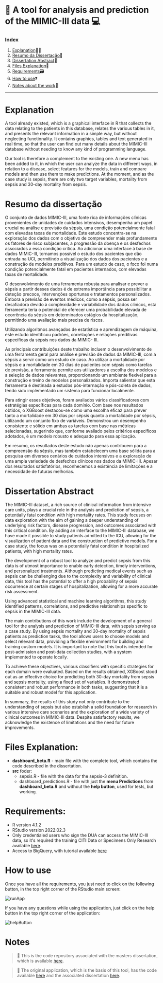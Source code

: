 # :pushpin: A tool for analysis and prediction of the MIMIC-III data :computer:

### Index

1. [Explanation](#explanation):woman_teacher:
2. [Resumo da Dissertação](#resumo-da-dissertação):bookmark_tabs: 
3. [Dissertation Abstract](#dissertation-abstract):bookmark_tabs: 
4. [Files Explanation](#files-explanation)📂
5. [Requirements](#requirements)🗃️
6. [How to use](#how-to-use)❓
7. [Notes about the work](#notes)📔


---------------------------------------------------------------------------------

# Explanation
A tool already existed, which is a graphical interface in R that collects the data relating to the patients in this database, relates the various tables in it, and presents the relevant information in a simple way, but without neglecting functionality. It contains graphics, tables and text generated in real time, so that the user can find out many details about the MIMIC-III database without needing to know any kind of programming language.

Our tool is therefore a complement to the existing one. A new menu has been added to it, in which the user can analyze the data in different ways, in relation to a disease, select features for the models, train and compare models and then use them to make predictions. At the moment, and as the case study is sepsis, there are only two target variables, mortality from sepsis and 30-day mortality from sepsis.
<br>

# Resumo da dissertação

O conjunto de dados MIMIC-III, uma fonte rica de informações clínicas provenientes de unidades
de cuidados intensivos, desempenha um papel crucial na análise e previsão da sépsis, uma
condição potencialmente fatal com elevadas taxas de mortalidade. Este estudo concentra-se
na exploração dos dados com o objetivo de compreender mais profundamente os fatores de
risco subjacentes, a progressão da doença e os desfechos associados a essa condição crítica. Ao
adicionar uma interface à base de dados MIMIC-III, tornamos possível o estudo dos pacientes
que dão entrada na UCI, permitindo a visualização dos dados dos pacientes e a construção de
modelos preditivos. Para um estudo de caso, o foco foi numa condição potencialmente fatal em
pacientes internados, com elevadas taxas de mortalidade.

O desenvolvimento de uma ferramenta robusta para analisar e prever a sépsis a partir desses
dados é de extrema importância para possibilitar a deteção precoce, intervenções oportunas e
tratamentos personalizados. Embora a previsão de eventos médicos, como a sépsis, possa ser
desafiadora devido à complexidade e variabilidade dos dados clínicos, esta ferramenta teria o
potencial de oferecer uma probabilidade elevada de ocorrência da sépsis em determinados estágios
da hospitalização, permitindo uma avaliação mais precisa de riscos.

Utilizando algoritmos avançados de estatística e aprendizagem de máquina, este estudo
identificou padrões, correlações e relações preditivas específicas da sépsis nos dados da MIMIC-
III.

As principais contribuições deste trabalho incluem o desenvolvimento de uma ferramenta
geral para análise e previsão de dados da MIMIC-III, com a sépsis a servir como um estudo de
caso. Ao utilizar a mortalidade por sépsis e a mortalidade em 30 dias de pacientes com sépsis
como tarefas de previsão, a ferramenta permite aos utilizadores a escolha dos modelos e a seleção
de dados relevantes, proporcionando um ambiente flexível para a construção e treino de modelos
personalizados. Importa salientar que esta ferramenta é destinada a estudos pós-internação e
pós-coleta de dados, tendo sido implementado um sistema para funcionar localmente.

Para atingir esses objetivos, foram avaliados vários classificadores com estratégias específicas
para cada domínio. Com base nos resultados obtidos, o XGBoost destacou-se como uma escolha
eficaz para prever tanto a mortalidade em 30 dias por sépsis quanto a mortalidade por sépsis,
utilizando um conjunto fixo de variáveis. Demonstrou um desempenho consistente e sólido em
ambas as tarefas com base nas métricas selecionadas, sugerindo que, conforme avaliado pelos 
critérios específicos adotados, é um modelo robusto e adequado para essa aplicação.

Em resumo, os resultados deste estudo não apenas contribuem para a compreensão da sépsis,
mas também estabelecem uma base sólida para a pesquisa em diversos cenários de cuidados
intensivos e a exploração de uma ampla variedade de desfechos clínicos nos dados da MIMIC-III.
Apesar dos resultados satisfatórios, reconhecemos a existência de limitações e a necessidade de
futuras melhorias.


# Dissertation Abstract

The MIMIC-III dataset, a rich source of clinical information from intensive care units, plays
a crucial role in the analysis and prediction of sepsis, a potentially fatal condition with high
mortality rates. This study focuses on data exploration with the aim of gaining a deeper
understanding of underlying risk factors, disease progression, and outcomes associated with this
critical condition. By adding an interface to the MIMIC-III database, we have made it possible
to study patients admitted to the ICU, allowing for the visualization of patient data and the
construction of predictive models. For a case study, the focus was on a potentially fatal condition
in hospitalized patients, with high mortality rates.

The development of a robust tool to analyze and predict sepsis from this data is of utmost
importance to enable early detection, timely interventions, and personalized treatments. Although
predicting medical events such as sepsis can be challenging due to the complexity and variability
of clinical data, this tool has the potential to offer a high probability of sepsis occurrence at
certain stages of hospitalization, allowing for a more accurate risk assessment.

Using advanced statistical and machine learning algorithms, this study identified patterns,
correlations, and predictive relationships specific to sepsis in the MIMIC-III data.

The main contributions of this work include the development of a general tool for the analysis
and prediction of MIMIC-III data, with sepsis serving as a case study. By using sepsis mortality
and 30-day mortality of sepsis patients as prediction tasks, the tool allows users to choose models
and select relevant data, providing a flexible environment for building and training custom models.
It is important to note that this tool is intended for post-admission and post-data collection
studies, with a system implemented to operate locally.

To achieve these objectives, various classifiers with specific strategies for each domain were
evaluated. Based on the results obtained, XGBoost stood out as an effective choice for predicting
both 30-day mortality from sepsis and sepsis mortality, using a fixed set of variables. It
demonstrated consistent and robust performance in both tasks, suggesting that it is a suitable
and robust model for this application.

In summary, the results of this study not only contribute to the understanding of sepsis
but also establish a solid foundation for research in various intensive care scenarios and the
exploration of a wide variety of clinical outcomes in MIMIC-III data. Despite satisfactory results,
we acknowledge the existence of limitations and the need for future improvements.


# Files Explanation:

- **dashboard_beta.R** - main file with the complete tool, which contains the code described in the dissertation.
- **src** foder:
    <ul>
      <li> sepsis.R - file with the data for the sepsis-3 definition. </li>
      <li> dashboard_predictions.R - file with just the <b>menu Predictions</b> from <b>dashboard_beta.R</b> and without the <b>help button</b>, used for tests, but working. </li>
    </ul>

# Requirements:
- R version 4.1.2
- RStudio version 2022.02.3
- Only credentialed users who sign the DUA can access the MIMIC-III data, so it's required the training CITI Data or Specimens Only Research available [here](https://physionet.org/content/mimiciii/1.4/).
- Access to BigQuery, with tutorial available [here](https://mimic.mit.edu/docs/iii/tutorials/intro-to-mimic-iii-bq/)

# How to use
Once you have all the requirements, you just need to click on the following button, in the top right corner of the RStudio main screen:

![runApp](https://github.com/CristianaMorais/A-tool-for-analysis-and-prediction-of-the-MIMIC-III-data/assets/20134178/e034eeb4-97d8-4dbf-92ff-6804d84d88d1)

If you have any questions while using the application, just click on the help button in the top right corner of the application:

![helpButton](https://github.com/CristianaMorais/A-tool-for-analysis-and-prediction-of-the-MIMIC-III-data/assets/20134178/66dae2a1-4846-4eb6-b855-3f2bbd985351)

# Notes
> :link: This is the code repository associated with the masters dissertation, which is available [here]().

> :link: The original application, which is the basis of this tool, has the code available <a href="https://github.com/nmot97/An-interface-for-exploratory-analasys-of-the-MIMIC-III" target="_blank">here</a> and the associated dissertation [here](https://hdl.handle.net/10216/146737).
